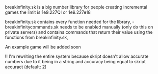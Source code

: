 breakinfinity.sk is a big number library for people creating incremental games
the limit is 1e9.227QI or 1e9.227e18

breakinfinity.sk contains every function needed for the library,
-breakinfinitycommands.sk needs to be enabled manually (only do this on private servers) 
and contains commands that return their value using the functions from breakinfinity.sk,

An example game will be added soon

!! I'm rewriting the entire system because skript doesn't allow accurate numbers due to it being in a string and accuracy being equal to skript accuract (default: 2)
